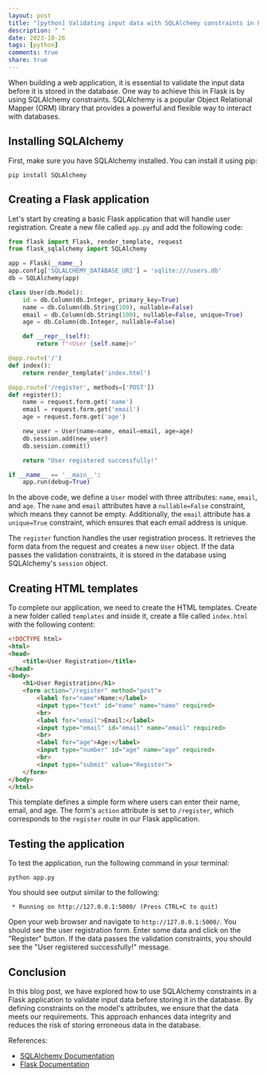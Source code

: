 ```yaml
---
layout: post
title: "[python] Validating input data with SQLAlchemy constraints in Flask"
description: " "
date: 2023-10-26
tags: [python]
comments: true
share: true
---
```


When building a web application, it is essential to validate the input data before it is stored in the database. One way to achieve this in Flask is by using SQLAlchemy constraints. SQLAlchemy is a popular Object Relational Mapper (ORM) library that provides a powerful and flexible way to interact with databases.

## Installing SQLAlchemy

First, make sure you have SQLAlchemy installed. You can install it using pip:

```
pip install SQLAlchemy
```

## Creating a Flask application

Let's start by creating a basic Flask application that will handle user registration. Create a new file called `app.py` and add the following code:

```python
from flask import Flask, render_template, request
from flask_sqlalchemy import SQLAlchemy

app = Flask(__name__)
app.config['SQLALCHEMY_DATABASE_URI'] = 'sqlite:///users.db'
db = SQLAlchemy(app)

class User(db.Model):
    id = db.Column(db.Integer, primary_key=True)
    name = db.Column(db.String(100), nullable=False)
    email = db.Column(db.String(100), nullable=False, unique=True)
    age = db.Column(db.Integer, nullable=False)

    def __repr__(self):
        return f"<User {self.name}>"

@app.route('/')
def index():
    return render_template('index.html')

@app.route('/register', methods=['POST'])
def register():
    name = request.form.get('name')
    email = request.form.get('email')
    age = request.form.get('age')

    new_user = User(name=name, email=email, age=age)
    db.session.add(new_user)
    db.session.commit()

    return "User registered successfully!"

if __name__ == '__main__':
    app.run(debug=True)
```

In the above code, we define a `User` model with three attributes: `name`, `email`, and `age`. The `name` and `email` attributes have a `nullable=False` constraint, which means they cannot be empty. Additionally, the `email` attribute has a `unique=True` constraint, which ensures that each email address is unique.

The `register` function handles the user registration process. It retrieves the form data from the request and creates a new `User` object. If the data passes the validation constraints, it is stored in the database using SQLAlchemy's `session` object.

## Creating HTML templates

To complete our application, we need to create the HTML templates. Create a new folder called `templates` and inside it, create a file called `index.html` with the following content:

```html
<!DOCTYPE html>
<html>
<head>
    <title>User Registration</title>
</head>
<body>
    <h1>User Registration</h1>
    <form action="/register" method="post">
        <label for="name">Name:</label>
        <input type="text" id="name" name="name" required>
        <br>
        <label for="email">Email:</label>
        <input type="email" id="email" name="email" required>
        <br>
        <label for="age">Age:</label>
        <input type="number" id="age" name="age" required>
        <br>
        <input type="submit" value="Register">
    </form>
</body>
</html>
```

This template defines a simple form where users can enter their name, email, and age. The form's `action` attribute is set to `/register`, which corresponds to the `register` route in our Flask application.

## Testing the application

To test the application, run the following command in your terminal:

```
python app.py
```

You should see output similar to the following:

```
 * Running on http://127.0.0.1:5000/ (Press CTRL+C to quit)
```

Open your web browser and navigate to `http://127.0.0.1:5000/`. You should see the user registration form. Enter some data and click on the "Register" button. If the data passes the validation constraints, you should see the "User registered successfully!" message.

## Conclusion

In this blog post, we have explored how to use SQLAlchemy constraints in a Flask application to validate input data before storing it in the database. By defining constraints on the model's attributes, we ensure that the data meets our requirements. This approach enhances data integrity and reduces the risk of storing erroneous data in the database.

References:
- [SQLAlchemy Documentation](https://docs.sqlalchemy.org/)
- [Flask Documentation](https://flask.palletsprojects.com/)